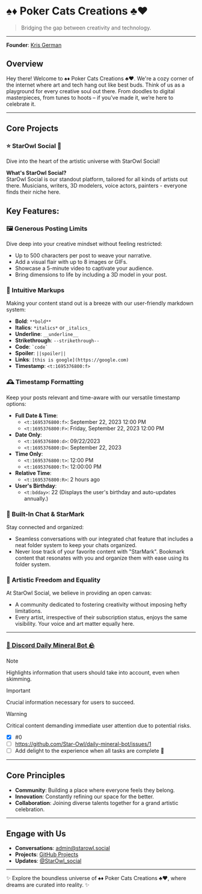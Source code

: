 # ♠️♦️ Poker Cats Creations ♣️♥️

> Bridging the gap between creativity and technology.

---

**Founder**: [Kris German](https://github.com/Star-Owl)

## Overview

Hey there! Welcome to ♠️♦️ Poker Cats Creations ♣️♥️.
We're a cozy corner of the internet where art and tech hang out like best buds. Think of us as a playground for every creative soul out there. From doodles to digital masterpieces, from tunes to hoots – if you’ve made it, we’re here to celebrate it.

---

## Core Projects

### ⭐️ StarOwl Social 🦉

Dive into the heart of the artistic universe with StarOwl Social! 

**What's StarOwl Social?**  
StarOwl Social is our standout platform, tailored for all kinds of artists out there. Musicians, writers, 3D modelers, voice actors, painters - everyone finds their niche here.

## Key Features:

### 🖼 Generous Posting Limits
Dive deep into your creative mindset without feeling restricted:
- Up to 500 characters per post to weave your narrative.
- Add a visual flair with up to 8 images or GIFs.
- Showcase a 5-minute video to captivate your audience.
- Bring dimensions to life by including a 3D model in your post.

### 📜 Intuitive Markups
Making your content stand out is a breeze with our user-friendly markdown system:
- **Bold**: `**bold**`
- **Italics**: `*italics*` or `_italics_`
- **Underline**: `__underline__`
- **Strikethrough**: `--strikethrough--`
- **Code**: `` `code` ``
- **Spoiler**: `||spoiler||`
- **Links**: `[this is google](https://google.com)`
- **Timestamp**: `<t:1695376800:f>`

### 🕰 Timestamp Formatting

Keep your posts relevant and time-aware with our versatile timestamp options:

- **Full Date & Time**:
  - `<t:1695376800:f>`: September 22, 2023 12:00 PM 
  - `<t:1695376800:F>`: Friday, September 22, 2023 12:00 PM
- **Date Only**:
  - `<t:1695376800:d>`: 09/22/2023
  - `<t:1695376800:D>`: September 22, 2023
- **Time Only**:
  - `<t:1695376800:t>`: 12:00 PM
  - `<t:1695376800:T>`: 12:00:00 PM
- **Relative Time**:
  - `<t:1695376800:R>`: 2 hours ago
- **User's Birthday**:
  - `<t:bdday>`: 22 (Displays the user's birthday and auto-updates annually.)

### 💬 Built-In Chat & StarMark
Stay connected and organized:
- Seamless conversations with our integrated chat feature that includes a neat folder system to keep your chats organized.
- Never lose track of your favorite content with "StarMark". Bookmark content that resonates with you and organize them with ease using its folder system.

### 🌌 Artistic Freedom and Equality
At StarOwl Social, we believe in providing an open canvas:
- A community dedicated to fostering creativity without imposing hefty limitations.
- Every artist, irrespective of their subscription status, enjoys the same visibility. Your voice and art matter equally here.

---

### [💎 Discord Daily Mineral Bot 🪨](https://github.com/Star-Owl/daily-mineral-bot)

> [!NOTE]
> Highlights information that users should take into account, even when skimming.

> [!IMPORTANT]
> Crucial information necessary for users to succeed.

> [!WARNING]
> Critical content demanding immediate user attention due to potential risks.

- [x] #0
- [ ] https://github.com/Star-Owl/daily-mineral-bot/issues/1
- [ ] Add delight to the experience when all tasks are complete :tada:
---

## Core Principles

- **Community**: Building a place where everyone feels they belong.
- **Innovation**: Constantly refining our space for the better.
- **Collaboration**: Joining diverse talents together for a grand artistic celebration.

---

## Engage with Us

- **Conversations**: [admin@starowl.social](mailto:admin@starowl.social)
- **Projects**: [GitHub Projects](#)
- **Updates**: [@StarOwl_social](https://twitter.com/StarOwl_social)

---

✨ Explore the boundless universe of ♠️♦️ Poker Cats Creations ♣️♥️, where dreams are curated into reality. ✨
